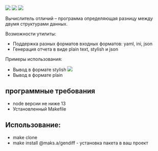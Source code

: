 <a href="https://codeclimate.com/github/maksOmy/frontend-project-lvl2/maintainability"><img src="https://api.codeclimate.com/v1/badges/e8790dcda6e9b050b28a/maintainability" /></a> <a href="https://codeclimate.com/github/maksOmy/frontend-project-lvl2/test_coverage"><img src="https://api.codeclimate.com/v1/badges/e8790dcda6e9b050b28a/test_coverage" /></a> <a href="https://github.com/maksOmy/frontend-project-lvl2/actions"><img src="https://github.com/maksOmy/frontend-project-lvl2/workflows/Run%20ESLint%20on%20Pull%20Requests/badge.svg" /></a>


<p>Вычислитель отличий – программа определяющая разницу между двумя структурами данных.</p>
<p>Возможности утилиты:</p>
<ul>
    <li>Поддержка разных форматов входных форматов: yaml, ini, json</li>
    <li>Генерация отчета в виде plain text, stylish и json</li>    
</ul>

<p>Примеры использования:</p>

<ul>
    <li>Вывод в формате stylish
        <a href="https://asciinema.org/a/LPfFFOH7quMv5UReLVZyH0w8F" target="_blank">
            <img src="https://asciinema.org/a/LPfFFOH7quMv5UReLVZyH0w8F.svg" />
        </a>
    </li>
    <li>Вывод в формате plain</li>    
</ul>

<h2>программные требования</h2>
<ul>
    <li>node версии не ниже 13</li>
    <li>Установленный Makefile</li>
</ul>

<h2>Использование:</h2>
<ul>
    <li>make clone</li>
    <li>make install @maks.a/gendiff - установка пакета в ваш проект</li>
</ul>